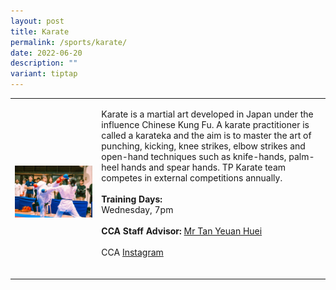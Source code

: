 ```yaml
---
layout: post
title: Karate
permalink: /sports/karate/
date: 2022-06-20
description: ""
variant: tiptap
---
```

<table style="minWidth: 50px">
<colgroup>
<col>
<col>
</colgroup>
<tbody>
<tr>
<td rowspan="1" colspan="1">
<p></p>
<div class="isomer-image-wrapper">
<img style="width: 100%" height="auto" width="100%" alt="" src="/images/Sports/Karate_2.jpg">
</div>
</td>
<td rowspan="1" colspan="1">
<p>Karate is a martial art developed in Japan under the influence Chinese
Kung Fu. A karate practitioner is called a karateka and the aim is to master
the art of punching, kicking, knee strikes, elbow strikes and open-hand
techniques such as knife-hands, palm-heel hands and spear hands. TP Karate
team competes in external competitions annually.
<br>
<br><strong>Training Days:</strong>
<br>Wednesday, 7pm
<br>
<br><strong>CCA Staff Advisor:</strong>  <a href="mailto:Tan_Yeuan_Huei@TP.EDU.SG" rel="noopener noreferrer nofollow" target="_blank">Mr Tan Yeuan Huei</a>
<br>
<br>CCA <a href="https://www.instagram.com/tpkarate/" rel="noopener noreferrer nofollow" target="_blank">Instagram</a>
<br>
<br>
</p>
</td>
</tr>
</tbody>
</table>
<p></p>